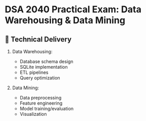 # DSA 2040 Practical Exam: Data Warehousing & Data Mining  

## 🧰 Technical Delivery  

1. Data Warehousing:
   - Database schema design
   - SQLite implementation
   - ETL pipelines
   - Query optimization

2. Data Mining:
   - Data preprocessing
   - Feature engineering  
   - Model training/evaluation
   - Visualization
